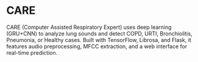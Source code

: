 # CARE
CARE (Computer Assisted Respiratory Expert) uses deep learning (GRU+CNN) to analyze lung sounds and detect COPD, URTI, Bronchiolitis, Pneumonia, or Healthy cases. Built with TensorFlow, Librosa, and Flask, it features audio preprocessing, MFCC extraction, and a web interface for real-time prediction.
